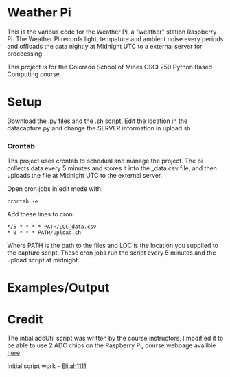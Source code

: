 # Weather Pi
This is the various code for the Weather Pi, a "weather" station Raspberry Pi. The Weather Pi records light, tempature and ambient noise every periods and offloads the data nightly at Midnight UTC to a external server for proccessing.

This project is for the Colorado School of Mines CSCI 250 Python Based Computing course.



# Setup
Download the .py files and the .sh script. Edit the location in the datacapture.py and change the SERVER information in upload.sh 
### Crontab
Ths project uses crontab to schedual and manage the project.
The pi collects data every 5 minutes and stores it into the _data.csv file, and then uploads the file at Midnight UTC to the external server.

Open cron jobs in edit mode with: 

```
crontab -e
```

Add these lines to cron:
```
*/5 * * * * PATH/LOC_data.csv
* 0 * * * PATH/upload.sh
```
Where PATH is the path to the files and LOC is the location you supplied to the capture script.
These cron jobs run the script every 5 minutes and the upload script at midnight.
# Examples/Output



# Credit
The intial adcUtil script was written by the course instructors, I modified it to be able to use 2 ADC chips on the Raspberry Pi, course webpage avalible [here](http://cs-courses.mines.edu/csci250/).

Initial script work - [Elijah1111](https://github.com/Elijah1111)

